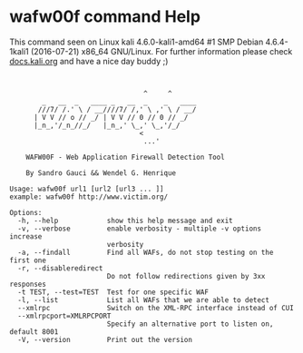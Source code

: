 # wafw00f command Help
 
 This command seen on Linux kali 4.6.0-kali1-amd64 #1 SMP Debian 4.6.4-1kali1 (2016-07-21) x86_64 GNU/Linux. For further information please check [docs.kali.org](docs.kali.org) and have a nice day buddy ;) 

~~~


                                 ^     ^
        _   __  _   ____ _   __  _    _   ____
       ///7/ /.' \ / __////7/ /,' \ ,' \ / __/
      | V V // o // _/ | V V // 0 // 0 // _/
      |_n_,'/_n_//_/   |_n_,' \_,' \_,'/_/
                                <
                                 ...'

    WAFW00F - Web Application Firewall Detection Tool

    By Sandro Gauci && Wendel G. Henrique

Usage: wafw00f url1 [url2 [url3 ... ]]
example: wafw00f http://www.victim.org/

Options:
  -h, --help            show this help message and exit
  -v, --verbose         enable verbosity - multiple -v options increase
                        verbosity
  -a, --findall         Find all WAFs, do not stop testing on the first one
  -r, --disableredirect
                        Do not follow redirections given by 3xx responses
  -t TEST, --test=TEST  Test for one specific WAF
  -l, --list            List all WAFs that we are able to detect
  --xmlrpc              Switch on the XML-RPC interface instead of CUI
  --xmlrpcport=XMLRPCPORT
                        Specify an alternative port to listen on, default 8001
  -V, --version         Print out the version

~~~
